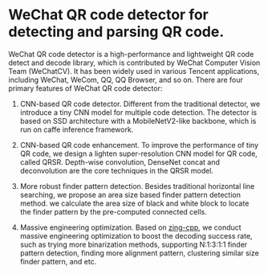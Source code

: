 WeChat QR code detector for detecting and parsing QR code.
================================================ 

WeChat QR code detector is a high-performance and lightweight QR code detect and decode library, which is contributed by WeChat Computer Vision Team (WeChatCV). It has been widely used in various Tencent applications, including WeChat, WeCom, QQ, QQ Browser, and so on. There are four primary features of WeChat QR code detector:
 
1. CNN-based QR code detector. Different from the traditional detector, we introduce a tiny CNN model for multiple code detection. The detector is based on SSD architecture with a MobileNetV2-like backbone, which is run on caffe inference framework.
 
2. CNN-based QR code enhancement. To improve the performance of tiny QR code, we design a lighten super-resolution CNN model for QR code, called QRSR. Depth-wise convolution, DenseNet concat and deconvolution are the core techniques in the QRSR model.
 
3. More robust finder pattern detection. Besides traditional horizontal line searching, we propose an area size based finder pattern detection method. we calculate the area size of black and white block to locate the finder pattern by the pre-computed connected cells.

4. Massive engineering optimization. Based on [zing-cpp](https://github.com/glassechidna/zxing-cpp), we conduct massive engineering optimization to boost the decoding success rate, such as trying more binarization methods, supporting N:1:3:1:1 finder pattern detection, finding more alignment pattern, clustering similar size finder pattern, and etc.
